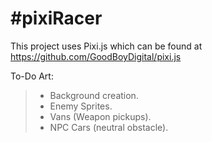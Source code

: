 #pixiRacer
=========

This project uses Pixi.js which can be found at https://github.com/GoodBoyDigital/pixi.js

To-Do Art: 
>- Background creation.
>- Enemy Sprites.
>- Vans (Weapon pickups).
>- NPC Cars (neutral obstacle). 
